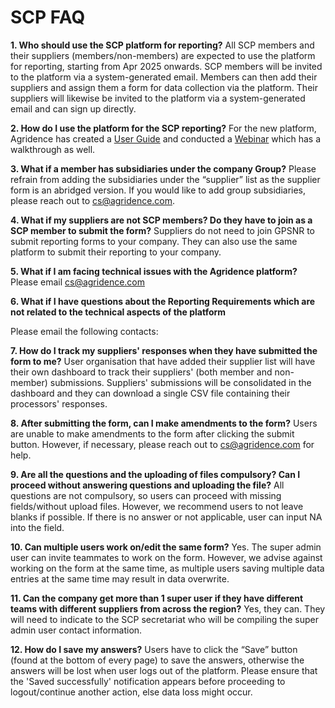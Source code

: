 # SCP FAQ 

**1.	Who should use the SCP platform for reporting?**
All SCP members and their suppliers (members/non-members) are expected to use the platform for reporting, starting from Apr 2025 onwards. SCP members will be invited to the platform via a system-generated email. Members can then add their suppliers and assign them a form for data collection via the platform. Their suppliers will likewise be invited to the platform via a system-generated email and can sign up directly.

**2.	How do I use the platform for the SCP reporting?**
For the new platform, Agridence has created a [User Guide](https://rubberplatform.sharepoint.com/:v:/s/GPSNRMembers/EftoJUCUFxdOjmXo0iZj5FkBCVYA8hDc3pTMKoqmzVCi_w?e=t9XPd2&nav=eyJyZWZlcnJhbEluZm8iOnsicmVmZXJyYWxBcHAiOiJTdHJlYW1XZWJBcHAiLCJyZWZlcnJhbFZpZXciOiJTaGFyZURpYWxvZy1MaW5rIiwicmVmZXJyYWxBcHBQbGF0Zm9ybSI6IldlYiIsInJlZmVycmFsTW9kZSI6InZpZXcifX0%3D) and conducted a [Webinar](https://rubberplatform.sharepoint.com/:v:/s/GPSNRMembers/ETYQX1VdqY9NrOPffTEGk1EBgMgvYDvjSwNaD7vY-V1SLQ?e=EW7FDb&nav=eyJyZWZlcnJhbEluZm8iOnsicmVmZXJyYWxBcHAiOiJTdHJlYW1XZWJBcHAiLCJyZWZlcnJhbFZpZXciOiJTaGFyZURpYWxvZy1MaW5rIiwicmVmZXJyYWxBcHBQbGF0Zm9ybSI6IldlYiIsInJlZmVycmFsTW9kZSI6InZpZXcifX0%3D) which has a walkthrough as well.

**3.	What if a member has subsidiaries under the company Group?**
Please refrain from adding the subsidiaries under the “supplier” list as the supplier form is an abridged version. If you would like to add group subsidiaries, please reach out to cs@agridence.com.

**4.	What if my suppliers are not SCP members? Do they have to join as a SCP member to submit the form?**
Suppliers do not need to join GPSNR to submit reporting forms to your company. They can also use the same platform to submit their reporting to your company. 

**5.	What if I am facing technical issues with the Agridence platform?**
Please email cs@agridence.com

**6.	What if I have questions about the Reporting Requirements which are not related to the technical aspects of the platform**

Please email the following contacts: 

**7.	How do I track my suppliers' responses when they have submitted the form to me?**
User organisation that have added their supplier list will have their own dashboard to track their suppliers' (both member and non-member) submissions. Suppliers' submissions will be consolidated in the dashboard and they can download a single CSV file containing their processors' responses. 


**8.	After submitting the form, can I make amendments to the form?**
Users are unable to make amendments to the form after clicking the submit button. However, if necessary, please reach out to cs@agridence.com for help.

**9.	Are all the questions and the uploading of files compulsory? Can I proceed without answering questions and uploading the file?**
All questions are not compulsory, so users can proceed with missing fields/without upload files. However, we recommend users to not leave blanks if possible. If there is no answer or not applicable, user can input NA into the field.

**10.	Can multiple users work on/edit the same form?**
Yes. The super admin user can invite teammates to work on the form. However, we advise against working on the form at the same time, as multiple users saving multiple data entries at the same time may result in data overwrite.

**11.	Can the company get more than 1 super user if they have different teams with different suppliers from across the region?**
Yes, they can. They will need to indicate to the SCP secretariat who will be compiling the super admin user contact information.

**12.	How do I save my answers?**
Users have to click the “Save” button (found at the bottom of every page) to save the answers, otherwise the answers will be lost when user logs out of the platform. Please ensure that the 'Saved successfully' notification appears before proceeding to logout/continue another action, else data loss might occur. 
